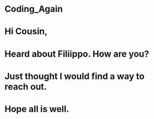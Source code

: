 # Coding_Again
# Hi Cousin,
# Heard about Filiippo.  How are you?
# Just thought I would find a way to reach out.
# Hope all is well.
